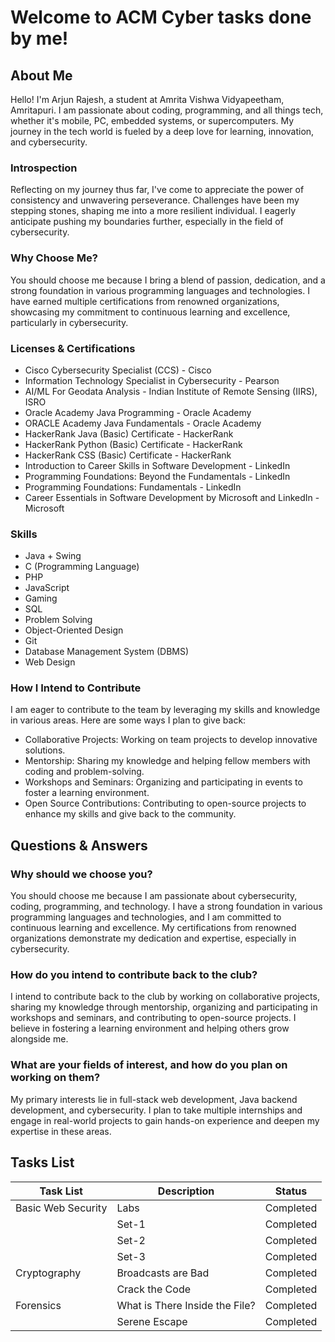 # Welcome to ACM Cyber tasks done by me!

## About Me

Hello! I'm Arjun Rajesh, a student at Amrita Vishwa Vidyapeetham, Amritapuri. I am passionate about coding, programming, and all things tech, whether it's mobile, PC, embedded systems, or supercomputers. My journey in the tech world is fueled by a deep love for learning, innovation, and cybersecurity.

### Introspection

Reflecting on my journey thus far, I've come to appreciate the power of consistency and unwavering perseverance. Challenges have been my stepping stones, shaping me into a more resilient individual. I eagerly anticipate pushing my boundaries further, especially in the field of cybersecurity.

### Why Choose Me?

You should choose me because I bring a blend of passion, dedication, and a strong foundation in various programming languages and technologies. I have earned multiple certifications from renowned organizations, showcasing my commitment to continuous learning and excellence, particularly in cybersecurity.

### Licenses & Certifications

- Cisco Cybersecurity Specialist (CCS) - Cisco
- Information Technology Specialist in Cybersecurity - Pearson
- AI/ML For Geodata Analysis - Indian Institute of Remote Sensing (IIRS), ISRO
- Oracle Academy Java Programming - Oracle Academy
- ORACLE Academy Java Fundamentals - Oracle Academy
- HackerRank Java (Basic) Certificate - HackerRank
- HackerRank Python (Basic) Certificate - HackerRank
- HackerRank CSS (Basic) Certificate - HackerRank
- Introduction to Career Skills in Software Development - LinkedIn
- Programming Foundations: Beyond the Fundamentals - LinkedIn
- Programming Foundations: Fundamentals - LinkedIn
- Career Essentials in Software Development by Microsoft and LinkedIn - Microsoft

### Skills

- Java + Swing
- C (Programming Language)
- PHP
- JavaScript
- Gaming
- SQL
- Problem Solving
- Object-Oriented Design
- Git
- Database Management System (DBMS)
- Web Design

### How I Intend to Contribute

I am eager to contribute to the team by leveraging my skills and knowledge in various areas. Here are some ways I plan to give back:

- Collaborative Projects: Working on team projects to develop innovative solutions.
- Mentorship: Sharing my knowledge and helping fellow members with coding and problem-solving.
- Workshops and Seminars: Organizing and participating in events to foster a learning environment.
- Open Source Contributions: Contributing to open-source projects to enhance my skills and give back to the community.

## Questions & Answers

### Why should we choose you?

You should choose me because I am passionate about cybersecurity, coding, programming, and technology. I have a strong foundation in various programming languages and technologies, and I am committed to continuous learning and excellence. My certifications from renowned organizations demonstrate my dedication and expertise, especially in cybersecurity.

### How do you intend to contribute back to the club?

I intend to contribute back to the club by working on collaborative projects, sharing my knowledge through mentorship, organizing and participating in workshops and seminars, and contributing to open-source projects. I believe in fostering a learning environment and helping others grow alongside me.

### What are your fields of interest, and how do you plan on working on them?

My primary interests lie in full-stack web development, Java backend development, and cybersecurity. I plan to take multiple internships and engage in real-world projects to gain hands-on experience and deepen my expertise in these areas.

## Tasks List

| Task List | Description | Status |
|-----------|-------------|--------|
| Basic Web Security | Labs | Completed |
|  | Set-1 | Completed |
|  | Set-2 | Completed |
|  | Set-3 | Completed |
| Cryptography | Broadcasts are Bad | Completed |
|  | Crack the Code | Completed |
| Forensics | What is There Inside the File? | Completed |
|  | Serene Escape | Completed |

